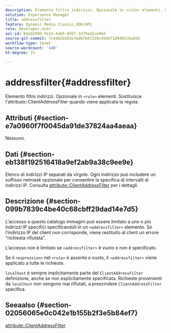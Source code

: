 ```yaml
---
description: Elemento filtro indirizzi. Opzionale in <rule> elementi. Sostituisce l'attributo ClientAddressFilter quando viene applicata la regola.
solution: Experience Manager
title: addressfilter
feature: Dynamic Media Classic,SDK/API
role: Developer,User
exl-id: 0da9299b-fe14-4a69-8567-2d79ad2ce0bd
source-git-commit: 7c4492b583e7bd6fb87229c4566f1d9493c8a650
workflow-type: tm+mt
source-wordcount: '149'
ht-degree: 1%

---
```


# addressfilter{#addressfilter}

Elemento filtro indirizzi. Opzionale in `<rule>` elementi. Sostituisce l&#39;attributo::ClientAddressFilter quando viene applicata la regola.

## Attributi {#section-e7a0960f7f0045da91de37824aa4aeaa}

Nessuno.

## Dati {#section-eb138f192516418a9ef2ab9a38c9ee9e}

Elenco di indirizzi IP separati da virgole. Ogni indirizzo può includere un suffisso netmask opzionale per consentire la specifica di intervalli di indirizzi IP. Consulta [attribute::ClientAddressFilter](/help/aem-is-ir-api/ir-api/material-cat/image-rendering-api-ref/c-ir-material-catalog/c-ir-attributes-reference/r-ir-clientaddressfilter.md) per i dettagli.

## Descrizione {#section-099b7839c4be40c68cbff29dad14e7d5}

L&#39;accesso a questo catalogo immagini può essere limitato a uno o più indirizzi IP specifici specificandoli in un `<addressfilter>` elemento. Se l’indirizzo IP del client non corrisponde, viene restituito al client un errore &quot;richiesta rifiutata&quot;.

L’accesso non è limitato se `<addressfilter>` è vuoto o non è specificato.

Se il `<expression>` nel `<rule>` è assente o vuoto, il `<addressfilter>` viene applicato a tutte le richieste.

`localhost` è sempre implicitamente parte del `ClientAddressFilter` definizione, anche se non esplicitamente specificata. Richieste provenienti da `localhost` non vengono mai rifiutati, a prescindere `ClientAddressFilter` specifica.

## Seeaalso {#section-02056065e0c042e1b155b2f3e5b84ef7}

[attribute::ClientAddressFilter](../../../../../ir-api/material-cat/image-rendering-api-ref/c-ir-material-catalog/c-ir-attributes-reference/r-ir-clientaddressfilter.md#reference-52a541cec0b0424faf263d1fb4946b5f)
